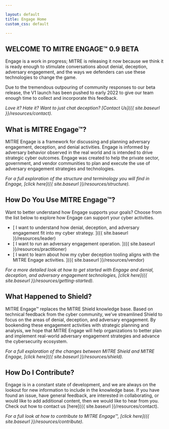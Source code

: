 ```yaml
---

layout: default
title: Engage Home
custom_css: default

---
```

## WELCOME TO MITRE ENGAGE&trade; 0.9 BETA
Engage is a work in progress; MITRE is releasing it now because we think it is ready enough to stimulate conversations about denial, deception, adversary engagement, and the ways we defenders can use these technologies to change the game.

Due to the tremendous outpouring of community responses to our beta release, the V1 launch has been pushed to early 2022 to give our team enough time to collect and incorporate this feedback.

*Love it? Hate it? Want to just chat deception? [Contact Us]({{ site.baseurl }}/resources/contact).*

## What is MITRE Engage&trade;?
MITRE Engage is a framework for discussing and planning adversary engagement, deception, and denial activities. Engage is informed by adversary behavior observed in the real world and is intended to drive strategic cyber outcomes. Engage was created to help the private sector, government, and vendor communities to plan and execute the use of adversary engagement strategies and technologies. 

*For a full exploration of the structure and terminology you will find in Engage, [click here]({{ site.baseurl }}/resources/structure).* 


## How Do You Use MITRE Engage&trade;?
Want to better understand how Engage supports your goals? Choose from the list below to explore how Engage can support your cyber activities.

* [ I want to understand how denial, deception, and adversary engagement fit into my cyber strategy. ]({{ site.baseurl }}/resources/leader)
* [ I want to run an adversary engagement operation. ]({{ site.baseurl }}/resources/practitioner)
* [ I want to learn about how my cyber deception tooling aligns with the MITRE Engage activities. ]({{ site.baseurl }}/resources/vendor)

*For a more detailed look at how to get started with Engage and denial, deception, and adversary engagement technologies, [click here]({{ site.baseurl }}/resources/getting-started).* 

## What Happened to Shield?
MITRE Engage&trade; replaces the MITRE Shield knowledge base. Based on technical feedback from the cyber community, we’ve streamlined Shield to focus on the areas of denial, deception, and adversary engagement. By bookending these engagement activities with strategic planning and analysis, we hope that MITRE Engage will help organizations to better plan and implement real-world adversary engagement strategies and advance the cybersecurity ecosystem.

*For a full exploration of the changes between MITRE Shield and MITRE Engage, [click here]({{ site.baseurl }}/resources/shield).* 


## How Do I Contribute?

Engage is in a constant state of development, and we are always on the lookout for new information to include in the knowledge base. If you have found an issue, have general feedback, are interested in collaborating, or would like to add additional content, then we would like to hear from you. Check out how to contact us [here]({{ site.baseurl }}/resources/contact).

*For a full look at how to contribute to MITRE Engage&trade;, [click here]({{ site.baseurl }}/resources/contribute).*  





